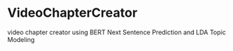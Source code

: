 # VideoChapterCreator
video chapter creator using BERT Next Sentence Prediction and LDA Topic Modeling



